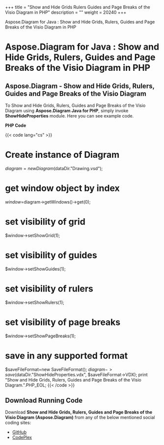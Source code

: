+++
title = "Show and Hide Grids Rulers Guides and Page Breaks of the Visio Diagram in PHP" 
description = "" 
weight = 20240 
+++

Aspose.Diagram for Java : Show and Hide Grids, Rulers, Guides and Page Breaks of the Visio Diagram in PHP  

# Aspose.Diagram for Java : Show and Hide Grids, Rulers, Guides and Page Breaks of the Visio Diagram in PHP


## Aspose.Diagram - Show and Hide Grids, Rulers, Guides and Page Breaks of the Visio Diagram

To Show and Hide Grids, Rulers, Guides and Page Breaks of the Visio Diagram using **Aspose.Diagram Java for PHP**, simply invoke **ShowHideProperties** module. Here you can see example code.

**PHP Code**

{{< code lang="cs" >}}
# Create instance of Diagram
$diagram =new Diagram($dataDir."Drawing.vsd");

# get window object by index
$window=$diagram->getWindows()->get(0);

# set visibility of grid
$window->setShowGrid(1);

# set visibility of guides
$window->setShowGuides(1);

# set visibility of rulers
$window->setShowRulers(1);

# set visibility of page breaks
$window->setShowPageBreaks(1);

# save in any supported format
$saveFileFormat=new SaveFileFormat();
$diagram->save($dataDir."ShowHideProperties.vdx", $saveFileFormat->VDX);
print "Show and Hide Grids, Rulers, Guides and Page Breaks of the Visio Diagram.".PHP_EOL;
{{< /code >}}

## Download Running Code

Download **Show and Hide Grids, Rulers, Guides and Page Breaks of the Visio Diagram (Aspose.Diagram)** from any of the below mentioned social coding sites:

*   [GitHub](https://github.com/asposediagram/Aspose.Diagram-for-Java/blob/master/Plugins/Aspose_Diagram_Java_for_PHP/src/aspose/diagram/WorkingwithWindowElements/ShowHideProperties.php)
*   [CodePlex](https://asposediagramjavaphp.codeplex.com/SourceControl/latest#src/aspose/diagram/WorkingwithWindowElements/ShowHideProperties.php)


